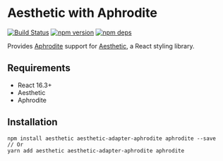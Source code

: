 # Aesthetic with Aphrodite

[![Build Status](https://travis-ci.org/milesj/aesthetic.svg?branch=master)](https://travis-ci.org/milesj/aesthetic)
[![npm version](https://badge.fury.io/js/aesthetic-adapter-aphrodite.svg)](https://www.npmjs.com/package/aesthetic-adapter-aphrodite)
[![npm deps](https://david-dm.org/milesj/aesthetic.svg?path=packages/adapter-aphrodite)](https://www.npmjs.com/package/aesthetic-adapter-aphrodite)

Provides [Aphrodite](https://github.com/Khan/aphrodite) support for
[Aesthetic](https://github.com/milesj/aesthetic), a React styling library.

## Requirements

- React 16.3+
- Aesthetic
- Aphrodite

## Installation

```
npm install aesthetic aesthetic-adapter-aphrodite aphrodite --save
// Or
yarn add aesthetic aesthetic-adapter-aphrodite aphrodite
```
